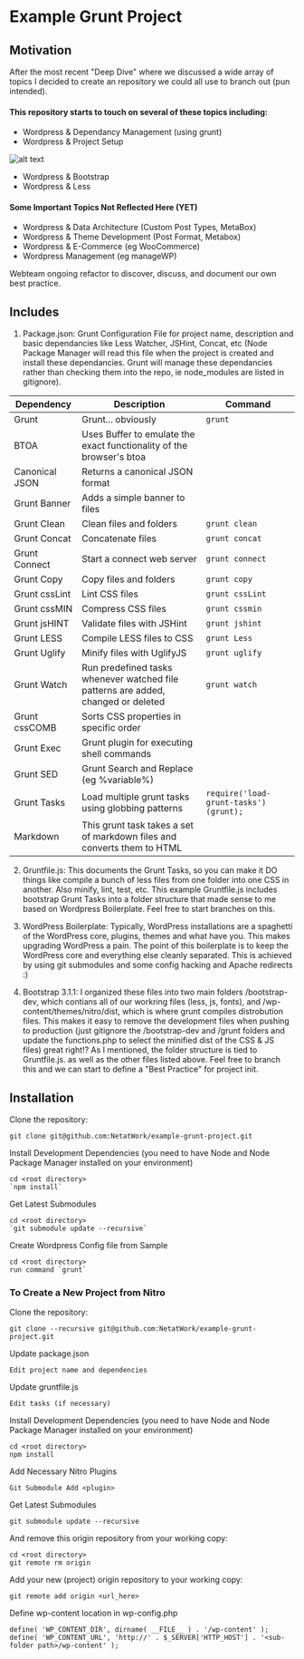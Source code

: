 Example Grunt Project
=====================

## Motivation

After the most recent "Deep Dive" where we discussed a wide array of topics I decided to create an repository we could all use to branch out (pun intended). 

#### This repository starts to touch on several of these topics including: 

* Wordpress & Dependancy Management (using grunt)
* Wordpress & Project Setup

![alt text](https://cdn.tutsplus.com/wp/authors/tom/Screen-Shot-2013-01-09-at-12.21.02-PM.png "One Does Not Simply Put Files Anywhere")

* Wordpress & Bootstrap
* Wordpress & Less

#### Some Important Topics Not Reflected Here (YET)

* Wordpress & Data Architecture (Custom Post Types, MetaBox)
* Wordpress & Theme Development (Post Format, Metabox) 
* Wordpress & E-Commerce (eg WooCommerce)
* Wordpress Management (eg manageWP)

Webteam ongoing refactor to discover, discuss, and document our own best practice. 

## Includes

1. Package.json: Grunt Configuration File for project name, description and basic dependancies like Less Watcher, JSHint, Concat, etc (Node Package Manager will read this file when the project is created and install these dependancies. Grunt will manage these dependancies rather than checking them into the repo, ie node_modules are listed in gitignore).

| Dependency    | Description   | Command       |
| ------------- | ------------- | ------------- |
| Grunt         | Grunt... obviously                        | `grunt`           |
| BTOA          | Uses Buffer to emulate the exact functionality of the browser's btoa | |
| Canonical JSON| Returns a canonical JSON format           |                   |
| Grunt Banner  | Adds a simple banner to files             |                   |
| Grunt Clean   | Clean files and folders                   | `grunt clean`     |
| Grunt Concat  | Concatenate files                         | `grunt concat`    |
| Grunt Connect |Start a connect web server                 | `grunt connect`   |
| Grunt Copy    | Copy files and folders                    | `grunt copy`      |
| Grunt cssLint | Lint CSS files                            | `grunt cssLint`   |
| Grunt cssMIN  | Compress CSS files                        | `grunt cssmin`    | 
| Grunt jsHINT  | Validate files with JSHint                | `grunt jshint`    |
| Grunt LESS    | Compile LESS files to CSS                 | `grunt Less`      |
| Grunt Uglify  | Minify files with UglifyJS                | `grunt uglify`    |
| Grunt Watch   | Run predefined tasks whenever watched file patterns are added, changed or deleted | `grunt watch` |
| Grunt cssCOMB | Sorts CSS properties in specific order    |                   |
| Grunt Exec    | Grunt plugin for executing shell commands |                   |
| Grunt SED     | Grunt Search and Replace (eg %variable%)  |                   |
| Grunt Tasks   | Load multiple grunt tasks using globbing patterns | `require('load-grunt-tasks')(grunt);` |
| Markdown      | This grunt task takes a set of markdown files and converts them to HTML | |

2. Gruntfile.js: This documents the Grunt Tasks, so you can make it DO things like compile a bunch of less files from one folder into one CSS in another. Also minify, lint, test, etc. This example Gruntfile.js includes bootstrap Grunt Tasks into a folder structure that made sense to me based on Wordpress Boilerplate. Feel free to start branches on this. 

3. WordPress Boilerplate: Typically, WordPress installations are a spaghetti of the WordPress core, plugins, themes and what have you. This makes upgrading WordPress a pain. The point of this boilerplate is to keep the WordPress core and everything else cleanly separated. This is achieved by using git submodules and some config hacking and Apache redirects :)
4. Bootstrap 3.1.1: I organized these files into two main folders /bootstrap-dev, which contians all of our workring files (less, js, fonts), and /wp-content/themes/nitro/dist, which is where grunt compiles distrobution files. This makes it easy to remove the development files when pushing to production (just gitignore the /bootstrap-dev and /grunt folders and update the functions.php to select the minified dist of the CSS &amp; JS files) great right!? As I mentioned, the folder structure is tied to Gruntfile.js. as well as the other files listed above. Feel free to branch this and we can start to define a "Best Practice" for project init.

## Installation

Clone the repository:

    git clone git@github.com:NetatWork/example-grunt-project.git
    
Install Development Dependencies (you need to have Node and Node Package Manager installed on your environment)

    cd <root directory>
    `npm install`

Get Latest Submodules

    cd <root directory>
    `git submodule update --recursive`
    
Create Wordpress Config file from Sample
    
    cd <root directory>
    run command `grunt`
    
### To Create a New Project from Nitro


Clone the repository:

    git clone --recursive git@github.com:NetatWork/example-grunt-project.git
    
Update package.json

    Edit project name and dependencies
    
Update gruntfile.js 

    Edit tasks (if necessary)
    
Install Development Dependencies (you need to have Node and Node Package Manager installed on your environment)

    cd <root directory>
    npm install
    
Add Necessary Nitro Plugins

    Git Submodule Add <plugin> 

Get Latest Submodules

    git submodule update --recursive
    
And remove this origin repository from your working copy:

    cd <root directory>
    git remote rm origin

Add your new (project) origin repository to your working copy:

    git remote add origin <url_here>

Define wp-content location in wp-config.php

	define( 'WP_CONTENT_DIR', dirname( __FILE__ ) . '/wp-content' );
	define( 'WP_CONTENT_URL', 'http://' . $_SERVER['HTTP_HOST'] . '<sub-folder path>/wp-content' );

